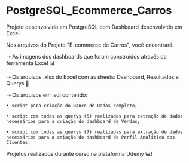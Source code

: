 # PostgreSQL_Ecommerce_Carros
Projeto desenvolvido em PostgreSQL com Dashboard desenvolvido em Excel.

Nos arquivos do Projeto "E-commerce de Carros", você encontrará:

⇢ As imagens dos dashboards que foram construídos através da ferramenta Excel 📊

⇢ Os arquivos .xlsx do Excel com as sheets: Dashboard, Resultados e Querys 📂

⇢ Os arquivos em .sql contendo: 

    • script para criação do Banco de Dados completo;
  
    • script com todas as querys (5) realizadas para extração de dados necessários para a criação do dashboard de Vendas;
  
    • script com todas as querys (7) realizadas para extração de dados necessários para a criação do dashboard de Perfil Analítico dos Clientes;

Projetos realizados durante curso na plataforma Udemy 💻!
